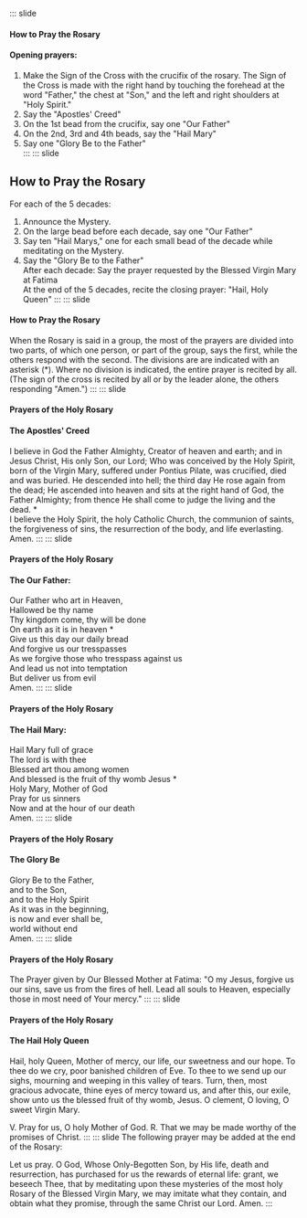 ::: slide
#### How to Pray the Rosary
#### Opening prayers:  
1. Make the Sign of the Cross with the crucifix of the rosary.  The Sign of the Cross is made with the right hand by touching the forehead at the word "Father," the chest at "Son," and the left and right shoulders at "Holy Spirit."
2. Say the "Apostles' Creed"  
3. On the 1st bead from the crucifix, say one "Our Father"  
4. On the 2nd, 3rd and 4th beads, say the "Hail Mary"  
5. Say one "Glory Be to the Father"  
:::
::: slide
## How to Pray the Rosary
For each of the 5 decades:
1. Announce the Mystery.
2. On the large bead before each decade, say one "Our Father"
3. Say ten "Hail Marys," one for each small bead of the decade while meditating on the Mystery.
4. Say the "Glory Be to the Father"  
After each decade:
Say the prayer requested by the Blessed Virgin Mary at Fatima  
At the end of the 5 decades, recite the closing prayer:
"Hail, Holy Queen"
:::
::: slide
#### How to Pray the Rosary  

When the Rosary is said in a group, the most of the prayers are divided into two parts, of which one person, or part of the group, says the first, while the others respond with the second. The divisions are are indicated with an asterisk (*). Where no division is indicated, the entire prayer is recited by all. (The sign of the cross is recited by all or by the leader alone, the others responding "Amen.")
:::
::: slide
#### Prayers of the Holy Rosary
#### The Apostles' Creed

I believe in God the Father Almighty, Creator of heaven and earth; and in Jesus Christ, His only Son, our Lord; Who was conceived by the Holy Spirit, born of the Virgin Mary, suffered under Pontius Pilate, was crucified, died and was buried. He descended into hell; the third day He rose again from the dead; He ascended into heaven and sits at the right hand of God, the Father Almighty; from thence He shall come to judge the living and the dead. *  
I believe the Holy Spirit, the holy Catholic Church, the communion of saints, the forgiveness of sins, the resurrection of the body, and life everlasting. Amen.
:::
::: slide
#### Prayers of the Holy Rosary  
#### The Our Father:  

Our Father who art in Heaven,  
Hallowed be thy name  
Thy kingdom come, thy will be done  
On earth as it is in heaven *     
Give us this day our daily bread  
And forgive us our tresspasses  
As we forgive those who tresspass against us  
And lead us not into temptation  
But deliver us from evil  
Amen.
:::
::: slide
#### Prayers of the Holy Rosary  
#### The Hail Mary:  

Hail Mary full of grace  
The lord is with thee  
Blessed art thou among women  
And blessed is the fruit of thy womb Jesus *   
Holy Mary, Mother of God  
Pray for us sinners  
Now and at the hour of our death  
Amen.
:::
::: slide
#### Prayers of the Holy Rosary  
#### The Glory Be

Glory Be to the Father,  
and to the Son,  
and to the Holy Spirit  
As it was in the beginning,  
is now and ever shall be,  
world without end  
Amen.
:::
::: slide
#### Prayers of the Holy Rosary
The Prayer given by Our Blessed Mother at Fatima:
"O my Jesus, forgive us our sins, save us from the fires of hell. Lead all souls to Heaven, especially those in most need of Your mercy."
:::
::: slide
#### Prayers of the Holy Rosary
#### The Hail Holy Queen

Hail, holy Queen, Mother of mercy, our life, our sweetness and our hope. To thee do we cry, poor banished children of Eve. To thee to we send up our sighs, mourning and weeping in this valley of tears. Turn, then, most gracious advocate, thine eyes of mercy toward us, and after this, our exile, show unto us the blessed fruit of thy womb, Jesus. O clement, O loving, O sweet Virgin Mary.

V. Pray for us, O holy Mother of God.
R. That we may be made worthy of the promises of Christ.
:::
::: slide
The following prayer may be added at the end of the Rosary:  

Let us pray. O God, Whose Only-Begotten Son, by His life, death and resurrection, has purchased for us the rewards of eternal life: grant, we beseech Thee, that by meditating upon these mysteries of the most holy Rosary of the Blessed Virgin Mary, we may imitate what they contain, and obtain what they promise, through the same Christ our Lord. Amen.
:::
